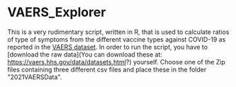 # VAERS_Explorer

This is a very rudimentary script, written in R, that is used to calculate ratios of type of symptoms from the different vaccine types against COVID-19 as reported in the [VAERS dataset](https://vaers.hhs.gov/). In order to run the script, you have to [download the raw data](You can download these at: https://vaers.hhs.gov/data/datasets.html?) yourself. Choose one of the Zip files containing three different csv files and place these in the folder "2021VAERSData".
